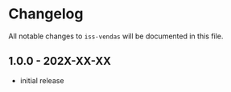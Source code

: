 # Changelog

All notable changes to `iss-vendas` will be documented in this file.

## 1.0.0 - 202X-XX-XX

- initial release
